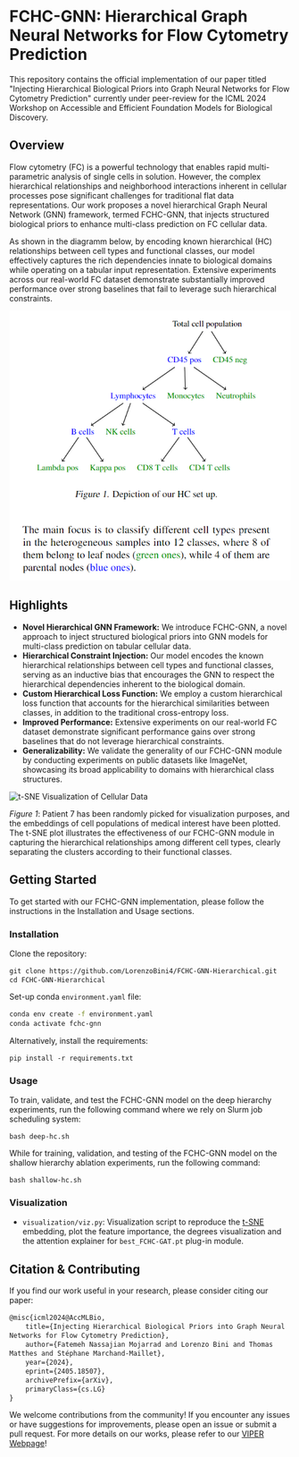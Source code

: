 # FCHC-GNN: Hierarchical Graph Neural Networks for Flow Cytometry Prediction
This repository contains the official implementation of our paper titled "Injecting Hierarchical Biological Priors into Graph Neural Networks for Flow Cytometry Prediction" currently under peer-review for the ICML 2024 Workshop on Accessible and Efficient Foundation Models for Biological Discovery.

## Overview
Flow cytometry (FC) is a powerful technology that enables rapid multi-parametric analysis of single cells in solution. However, the complex hierarchical relationships and neighborhood interactions inherent in cellular processes pose significant challenges for traditional flat data representations. Our work proposes a novel hierarchical Graph Neural Network (GNN) framework, termed FCHC-GNN, that injects structured biological priors to enhance multi-class prediction on FC cellular data.

As shown in the diagramm below, by encoding known hierarchical (HC) relationships between cell types and functional classes, our model effectively captures the rich dependencies innate to biological domains while operating on a tabular input representation. Extensive experiments across our real-world FC dataset demonstrate substantially improved performance over strong baselines that fail to leverage such hierarchical constraints.

![hierarchy_structure](figures/hier.png) 

## Highlights

- **Novel Hierarchical GNN Framework:** We introduce FCHC-GNN, a novel approach to inject structured biological priors into GNN models for multi-class prediction on tabular cellular data.
- **Hierarchical Constraint Injection:** Our model encodes the known hierarchical relationships between cell types and functional classes, serving as an inductive bias that encourages the GNN to respect the hierarchical dependencies inherent to the biological domain.
- **Custom Hierarchical Loss Function:** We employ a custom hierarchical loss function that accounts for the hierarchical similarities between classes, in addition to the traditional cross-entropy loss.
- **Improved Performance:** Extensive experiments on our real-world FC dataset demonstrate significant performance gains over strong baselines that do not leverage hierarchical constraints.
- **Generalizability:** We validate the generality of our FCHC-GNN module by conducting experiments on public datasets like ImageNet, showcasing its broad applicability to domains with hierarchical class structures.

![t-SNE Visualization of Cellular Data](figures/tSNE_7_white.png)

_Figure 1_: Patient 7 has been randomly picked for visualization purposes, and the embeddings of cell populations of medical interest have been plotted. The t-SNE plot illustrates the effectiveness of our FCHC-GNN module in capturing the hierarchical relationships among different cell types, clearly separating the clusters according to their functional classes. 

## Getting Started

To get started with our FCHC-GNN implementation, please follow the instructions in the Installation and Usage sections.

### Installation

Clone the repository:
```
git clone https://github.com/LorenzoBini4/FCHC-GNN-Hierarchical.git
cd FCHC-GNN-Hierarchical
```

Set-up conda `environment.yaml` file:
```bash
conda env create -f environment.yaml
conda activate fchc-gnn
```

Alternatively, install the requirements:
```
pip install -r requirements.txt
```

### Usage
To train, validate, and test the FCHC-GNN model on the deep hierarchy experiments, run the following command where we rely on Slurm job scheduling system:
```
bash deep-hc.sh 
```

While for training, validation, and testing of the FCHC-GNN model on the shallow hierarchy ablation experiments, run the following command:
```
bash shallow-hc.sh 
```

### Visualization
- `visualization/viz.py`: Visualization script to reproduce the [t-SNE](https://www.jmlr.org/papers/volume9/vandermaaten08a/vandermaaten08a.pdf?fbcl) embedding, plot the feature importance, the degrees visualization and the attention explainer for `best_FCHC-GAT.pt` plug-in module.

## Citation & Contributing 
If you find our work useful in your research, please consider citing our paper:
```
@misc{icml2024@AccMLBio,
    title={Injecting Hierarchical Biological Priors into Graph Neural Networks for Flow Cytometry Prediction},
    author={Fatemeh Nassajian Mojarrad and Lorenzo Bini and Thomas Matthes and Stéphane Marchand-Maillet},
    year={2024},
    eprint={2405.18507},
    archivePrefix={arXiv},
    primaryClass={cs.LG}
}
```
We welcome contributions from the community! If you encounter any issues or have suggestions for improvements, please open an issue or submit a pull request. For more details on our works, please refer to our  [VIPER Webpage](https://viper-geneva.github.io/)!
